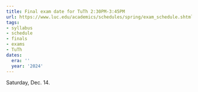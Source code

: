 ```yaml
---
title: Final exam date for TuTh 2:30PM-3:45PM
url: https://www.luc.edu/academics/schedules/spring/exam_schedule.shtml#d.en.203583
tags:
- syllabus
- schedule
- finals
- exams
- TuTh
dates:
  era: ''
  year: '2024'
---
```

Saturday, Dec. 14.
